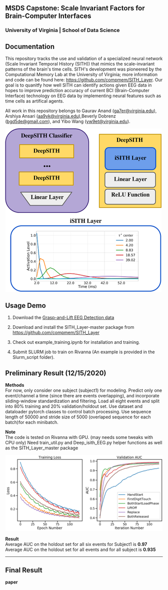 ## MSDS Capstone: Scale Invariant Factors for Brain-Computer Interfaces 
### University of Virginia | School of Data Science 

## Documentation

This repository tracks the use and validation of a specialized neural network (Scale Invariant Temporal History (SITH)) that mimics the scale-invariant patterns of the brain's time cells. SITH's development was pioneered by the Computational Memory Lab at the University of Virginia; more information and code can be found here: https://github.com/compmem/SITH_Layer. Our goal is to quanitfy how well SITH can identify actions given EEG data in hopes to improve prediction accuracy of current BCI (Brain-Computer Interface) technology on EEG data by implementing neural features such as time cells as artifical agents. 

All work in this repository belongs to Gaurav Anand (ga7er@virginia.edu), Arshiya Ansari (aa9yk@virginia.edu),Beverly Dobrenz (bgd5de@gmail.com), and Yibo Wang (yw9et@virginia.edu). 

<img src="SITH_overview_v2.png" alt="drawing" width="500"/>

## Usage Demo

1. Download the [Grasp-and-Lift EEG Detection data](https://www.kaggle.com/c/grasp-and-lift-eeg-detection/data)

2. Download and install the SITH_Layer-master package from https://github.com/compmem/SITH_Layer

3. Check out example_training.ipynb for installation and training.

4. Submit SLURM job to train on Rivanna (An example is provided  in the Slurm_script folder).



## Preliminary Result (12/15/2020)

**Methods**  
For now, only consider one subject (subject1) for modeling. Predict only one event/channel a time (since there are events overlapping), and incorporate sliding-window standardization and filtering.
Load all eight events and split into 80% training and 20% validation/holdout set.
Use dataset and dataloader pytorch classes to control batch processing.
Use sequence length of 50000 and stride size of 5000 (overlaped sequence for each batch)for each minibatch.

**Note**  
The code is tested on Rivanna with GPU. (may needs some tweaks with CPU only)
Need train_util.py and Deep_isith_EEG.py helper functions as well as the SITH_Layer_master package

![plot](./subject1_result_deep_isith.png)

**Result**  
Average AUC on the holdout set for all six events for Subject1 is **0.97**  
Average AUC on the holdout set for all events and for all subject is **0.935**



--------------------------------------------------------------------------------

## Final Result


**paper**  
